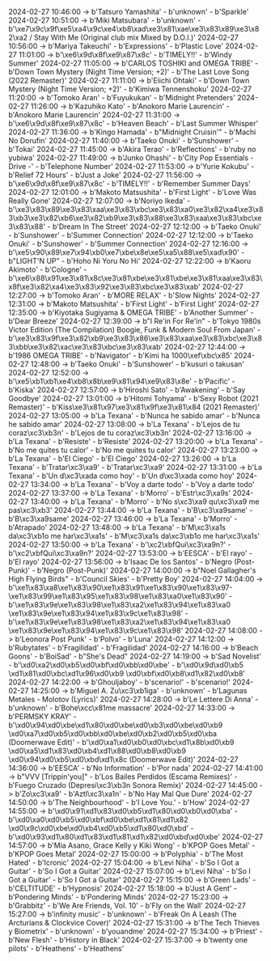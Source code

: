2024-02-27 10:46:00 -> b'Tatsuro Yamashita' - b'unknown' - b'Sparkle'
2024-02-27 10:51:00 -> b'Miki Matsubara' - b'unknown' - b'\xe7\x9c\x9f\xe5\xa4\x9c\xe4\xb8\xad\xe3\x81\xae\xe3\x83\x89\xe3\x82\xa2 / Stay With Me (Original club mix Mixed by D.O.I.)'
2024-02-27 10:56:00 -> b'Mariya Takeuchi' - b'Expressions' - b'Plastic Love'
2024-02-27 11:01:00 -> b'\xe6\x9d\x8f\xe9\x87\x8c' - b'TIMELY!!' - b'Windy Summer'
2024-02-27 11:05:00 -> b'CARLOS TOSHIKI and OMEGA TRIBE' - b'Down Town Mystery (Night Time Version; +2)' - b'The Last Love Song (2022 Remaster)'
2024-02-27 11:11:00 -> b'Eiichi Ohtaki' - b'Down Town Mystery (Night Time Version; +2)' - b'Kimiwa Tennenshoku'
2024-02-27 11:20:00 -> b'Tomoko Aran' - b'Fuyukukan' - b'Midnight Pretenders'
2024-02-27 11:26:00 -> b'Kazuhiko Kato' - b'Anokoro Marie Laurencin' - b'Anokoro Marie Laurencin'
2024-02-27 11:31:00 -> b'\xe6\x9d\x8f\xe9\x87\x8c' - b'Heaven Beach' - b'Last Summer Whisper'
2024-02-27 11:36:00 -> b'Kingo Hamada' - b"Midnight Cruisin'" - b'Machi No Dorufin'
2024-02-27 11:40:00 -> b'Taeko Onuki' - b'Sunshower' - b'Tokai'
2024-02-27 11:45:00 -> b'Akira Terao' - b'Reflections' - b'ruby no yubiwa'
2024-02-27 11:49:00 -> b'Junko Ohashi' - b'City Pop Essentials - Drive -' - b'Telephone Number'
2024-02-27 11:53:00 -> b'Yurie Kokubu' - b'Relief 72 Hours' - b'Just a Joke'
2024-02-27 11:56:00 -> b'\xe6\x9d\x8f\xe9\x87\x8c' - b'TIMELY!!' - b'Remember Summer Days'
2024-02-27 12:01:00 -> b'Makoto Matsushita' - b'First Light' - b'Love Was Really Gone'
2024-02-27 12:07:00 -> b'Noriyo Ikeda' - b'\xe3\x83\x89\xe3\x83\xaa\xe3\x83\xbc\xe3\x83\xa0\xe3\x82\xa4\xe3\x83\xb3\xe3\x82\xb6\xe3\x82\xb9\xe3\x83\x88\xe3\x83\xaa\xe3\x83\xbc\xe3\x83\x88' - b'Dream In The Street'
2024-02-27 12:12:00 -> b'Taeko Onuki' - b'Sunshower' - b'Summer Connection'
2024-02-27 12:12:00 -> b'Taeko Onuki' - b'Sunshower' - b'Summer Connection'
2024-02-27 12:16:00 -> b'\xe5\x90\x89\xe7\x94\xb0\xe7\xbe\x8e\xe5\xa5\x88\xe5\xad\x90' - b"LIGHT'N UP" - b'Hoho Ni Yoru No Hi'
2024-02-27 12:22:00 -> b'Kaoru Akimoto' - b'Cologne' - b'\xe6\x88\x91\xe3\x81\x8c\xe3\x81\xbe\xe3\x81\xbe\xe3\x81\xaa\xe3\x83\x8f\xe3\x82\xa4\xe3\x83\x92\xe3\x83\xbc\xe3\x83\xab'
2024-02-27 12:27:00 -> b'Tomoko Aran' - b'MORE RELAX' - b'Slow Nights'
2024-02-27 12:31:00 -> b'Makoto Matsushita' - b'First Light' - b'First Light'
2024-02-27 12:35:00 -> b'Kiyotaka Sugiyama & OMEGA TRIBE' - b'Another Summer' - b'Dear Breeze'
2024-02-27 12:39:00 -> b"I Re'in For Re'in" - b'Tokyo 1980s Victor Edition (The Compilation) Boogie, Funk & Modern Soul From Japan' - b'\xe3\x83\x9f\xe3\x82\xb9\xe3\x83\x86\xe3\x83\xaa\xe3\x83\xbc\xe3\x83\xbb\xe3\x82\xac\xe3\x83\xbc\xe3\x83\xab'
2024-02-27 12:44:00 -> b'1986 OMEGA TRIBE' - b'Navigator' - b'Kimi ha 1000\xef\xbc\x85'
2024-02-27 12:48:00 -> b'Taeko Onuki' - b'Sunshower' - b'kusuri o takusan'
2024-02-27 12:52:00 -> b'\xe5\xb1\xb1\xe4\xb8\x8b\xe9\x81\x94\xe9\x83\x8e' - b'Pacific' - b'Kiska'
2024-02-27 12:57:00 -> b'Hiroshi Sato' - b'Awakening' - b'Say Goodbye'
2024-02-27 13:01:00 -> b'Hitomi Tohyama' - b'Sexy Robot (2021 Remaster)' - b'Kiss\xe3\x81\x97\xe3\x81\x9f\xe3\x81\x84 (2021 Remaster)'
2024-02-27 13:05:00 -> b'La Texana' - b'Nunca he sabido amar' - b'Nunca he sabido amar'
2024-02-27 13:08:00 -> b'La Texana' - b'Lejos de tu coraz\xc3\xb3n' - b'Lejos de tu coraz\xc3\xb3n'
2024-02-27 13:16:00 -> b'La Texana' - b'Resiste' - b'Resiste'
2024-02-27 13:20:00 -> b'La Texana' - b'No me quites tu calor' - b'No me quites tu calor'
2024-02-27 13:23:00 -> b'La Texana' - b'El Ciego' - b'El Ciego'
2024-02-27 13:26:00 -> b'La Texana' - b'Tratar\xc3\xa9' - b'Tratar\xc3\xa9'
2024-02-27 13:31:00 -> b'La Texana' - b'Un d\xc3\xada como hoy' - b'Un d\xc3\xada como hoy'
2024-02-27 13:34:00 -> b'La Texana' - b'Voy a darte todo' - b'Voy a darte todo'
2024-02-27 13:37:00 -> b'La Texana' - b'Morro' - b'Estr\xc3\xa9s'
2024-02-27 13:40:00 -> b'La Texana' - b'Morro' - b'No s\xc3\xa9 qu\xc3\xa9 me pas\xc3\xb3'
2024-02-27 13:44:00 -> b'La Texana' - b'B\xc3\xa9same' - b'B\xc3\xa9same'
2024-02-27 13:46:00 -> b'La Texana' - b'Morro' - b'Atrapado'
2024-02-27 13:48:00 -> b'La Texana' - b'M\xc3\xa1s da\xc3\xb1o me har\xc3\xa1s' - b'M\xc3\xa1s da\xc3\xb1o me har\xc3\xa1s'
2024-02-27 13:50:00 -> b'La Texana' - b'\xc2\xbfQui\xc3\xa9n?' - b'\xc2\xbfQui\xc3\xa9n?'
2024-02-27 13:53:00 -> b'EESCA' - b'El rayo' - b'El rayo'
2024-02-27 13:56:00 -> b'Isaac De los Santos' - b'Negro (Post-Punk)' - b'Negro (Post-Punk)'
2024-02-27 14:00:00 -> b"Noel Gallagher's High Flying Birds" - b'Council Skies' - b'Pretty Boy'
2024-02-27 14:04:00 -> b'\xe1\x83\xa8\xe1\x83\x90\xe1\x83\x91\xe1\x83\x90\xe1\x83\x97-\xe1\x83\x99\xe1\x83\x95\xe1\x83\x98\xe1\x83\xa0\xe1\x83\x90' - b'\xe1\x83\x9e\xe1\x83\x98\xe1\x83\xa2\xe1\x83\x94\xe1\x83\xa0 \xe1\x83\x9e\xe1\x83\x94\xe1\x83\x9c\xe1\x83\x98' - b'\xe1\x83\x9e\xe1\x83\x98\xe1\x83\xa2\xe1\x83\x94\xe1\x83\xa0 \xe1\x83\x9e\xe1\x83\x94\xe1\x83\x9c\xe1\x83\x98'
2024-02-27 14:08:00 -> b'Leonora Post Punk' - b'Polvo' - b'Luna'
2024-02-27 14:12:00 -> b'Rubytates' - b'Fragilidad' - b'Fragilidad'
2024-02-27 14:16:00 -> b'Beach Goons' - b'BoiSad' - b"She's Dead"
2024-02-27 14:19:00 -> b'Sad Novelist' - b'\xd0\xa2\xd0\xb5\xd0\xbf\xd0\xbb\xd0\xbe' - b'\xd0\x9d\xd0\xb5 \xd1\x81\xd0\xbc\xd1\x96\xd0\xb9 \xd0\xbf\xd0\xb8\xd1\x82\xd0\xb8'
2024-02-27 14:22:00 -> b'Ghouljaboy' - b'scenario!' - b'scenario!'
2024-02-27 14:25:00 -> b'Miguel A. Zu\xc3\xb1iga' - b'unknown' - b'Lagunas Metales  -  Molotov (Lyrics)'
2024-02-27 14:28:00 -> b'Le Lettere Di Anna' - b'unknown' - b'Bohe\xcc\x81me massacre'
2024-02-27 14:33:00 -> b'PERMSKY KRAY' - b'\xd0\x94\xd0\xbe\xd1\x80\xd0\xbe\xd0\xb3\xd0\xbe\xd0\xb9 \xd0\xa7\xd0\xb5\xd0\xbb\xd0\xbe\xd0\xb2\xd0\xb5\xd0\xba (Doomerwave Edit)' - b'\xd0\xa1\xd0\xb0\xd0\xbc\xd1\x8b\xd0\xb9 \xd0\xa5\xd1\x83\xd0\xb4\xd1\x88\xd0\xb8\xd0\xb9 \xd0\x94\xd0\xb5\xd0\xbd\xd1\x8c (Doomerwave Edit)'
2024-02-27 14:36:00 -> b'EESCA' - b'No Information' - b'Por nada'
2024-02-27 14:41:00 -> b"VVV [Trippin'you]" - b'Los Bailes Perdidos (Escama Remixes)' - b'Fuego Cruzado (Depresi\xc3\xb3n Sonora Remix)'
2024-02-27 14:45:00 -> b'Zo\xc3\xa9' - b'Aztl\xc3\xa1n' - b'No Hay Mal Que Dure'
2024-02-27 14:50:00 -> b'The Neighbourhood' - b'I Love You.' - b'How'
2024-02-27 14:55:00 -> b'\xd0\x91\xd1\x83\xd0\xb5\xd1\x80\xd0\xb0\xd0\xba' - b'\xd0\xa0\xd0\xb5\xd0\xbf\xd0\xbe\xd1\x81\xd1\x82 \xd0\x9c\xd0\xbe\xd0\xb4\xd0\xb5\xd1\x80\xd0\xbd' - b'\xd0\x93\xd1\x80\xd1\x83\xd1\x81\xd1\x82\xd0\xbd\xd0\xbe'
2024-02-27 14:57:00 -> b'Mia Asano, Grace Kelly y Kiki Wong' - b'KPOP Goes Metal' - b'KPOP Goes Metal'
2024-02-27 15:00:00 -> b'Polyphia' - b'The Most Hated' - b'Icronic'
2024-02-27 15:04:00 -> b'Levi Niha' - b'So I Got a Guitar' - b'So I Got a Guitar'
2024-02-27 15:07:00 -> b'Levi Niha' - b'So I Got a Guitar' - b'So I Got a Guitar'
2024-02-27 15:15:00 -> b'Green Lads' - b'CELTITUDE' - b'Hypnosis'
2024-02-27 15:18:00 -> b'Just A Gent' - b'Pondering Minds' - b'Pondering Minds'
2024-02-27 15:23:00 -> b'Grabbitz' - b'We Are Friends, Vol. 10' - b'Fly on the Wall'
2024-02-27 15:27:00 -> b'infinity music' - b'unknown' - b'Freak On A Leash (The Arcturians & Clockvice Cover)'
2024-02-27 15:31:00 -> b'The Tech Thieves y Biometrix' - b'unknown' - b'youandme'
2024-02-27 15:34:00 -> b'Priest' - b'New Flesh' - b'History in Black'
2024-02-27 15:37:00 -> b'twenty one pilots' - b'Heathens' - b'Heathens'
